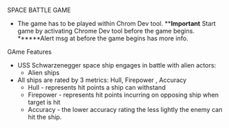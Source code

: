 SPACE BATTLE GAME 

+ The game has to be played within Chrom Dev tool.
********Important****** Start game by activating Chrome Dev tool before the game begins. 
******Alert msg at before the game begins has more info.


GAme Features
+ USS Schwarzenegger space ship engages in battle with alien actors:
	+ Alien ships
+ All ships are rated by 3 metrics: Hull, Firepower , Accuracy
	+ Hull - represents hit points a ship can withstand
	+ Firepower - represents hit points incurring on opposing ship when target is hit
	+ Accuracy - the lower accuracy rating the less lightly the enemy can hit the ship.
